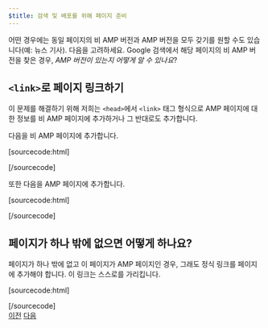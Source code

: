 ```yaml
---
$title: 검색 및 배포를 위해 페이지 준비
---
```


어떤 경우에는 동일 페이지의 비 AMP 버전과 AMP 버전을 모두 갖기를 원할 수도 있습니다(예: 뉴스 기사). 다음을 고려하세요. Google 검색에서 해당 페이지의 비 AMP 버전을 찾은 경우, *AMP 버전이 있는지 어떻게 알 수 있나요*?

## `<link>`로 페이지 링크하기

이 문제를 해결하기 위해 저희는 `<head>`에서 `<link>` 태그 형식으로 AMP 페이지에 대한 정보를 비 AMP 페이지에 추가하거나 그 반대로도 추가합니다.

다음을 비 AMP 페이지에 추가합니다.

[sourcecode:html]
<link rel="amphtml" href="https://www.example.com/url/to/amp/document.html">
[/sourcecode]

또한 다음을 AMP 페이지에 추가합니다.

[sourcecode:html]
<link rel="canonical" href="https://www.example.com/url/to/full/document.html">
[/sourcecode]

## 페이지가 하나 밖에 없으면 어떻게 하나요?

페이지가 하나 밖에 없고 이 페이지가 AMP 페이지인 경우, 그래도 정식 링크를 페이지에 추가해야 합니다. 이 링크는 스스로를 가리킵니다.

[sourcecode:html]
<link rel="canonical" href="https://www.example.com/url/to/amp/document.html">
[/sourcecode]

<div class="prev-next-buttons">
  <a class="button prev-button" href="{{g.doc('/content/docs/start/create/preview_and_validate.md', locale=doc.locale).url.path}}"><span class="arrow-prev">이전</span></a>
  <a class="button next-button" href="{{g.doc('/content/docs/start/create/publish.md', locale=doc.locale).url.path}}"><span class="arrow-next">다음</span></a>
</div>
